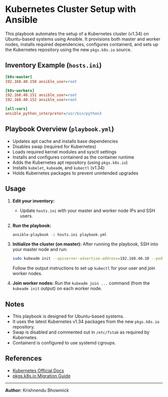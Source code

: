 # Kubernetes Cluster Setup with Ansible

This playbook automates the setup of a Kubernetes cluster (v1.34) on Ubuntu-based systems using Ansible. It provisions both master and worker nodes, installs required dependencies, configures containerd, and sets up the Kubernetes repository using the new `pkgs.k8s.io` source.

## Inventory Example (`hosts.ini`)
```ini
[k8s-master]
192.168.40.150 ansible_user=root

[k8s-workers]
192.168.40.151 ansible_user=root
192.168.40.152 ansible_user=root

[all:vars]
ansible_python_interpreter=/usr/bin/python3
```

## Playbook Overview (`playbook.yml`)
- Updates apt cache and installs base dependencies
- Disables swap (required for Kubernetes)
- Loads required kernel modules and sysctl settings
- Installs and configures containerd as the container runtime
- Adds the Kubernetes apt repository (using `pkgs.k8s.io`)
- Installs `kubelet`, `kubeadm`, and `kubectl` (v1.34)
- Holds Kubernetes packages to prevent unintended upgrades

## Usage
1. **Edit your inventory:**
   - Update `hosts.ini` with your master and worker node IPs and SSH users.

2. **Run the playbook:**
   ```sh
   ansible-playbook -i hosts.ini playbook.yml
   ```

3. **Initialize the cluster (on master):**
   After running the playbook, SSH into your master node and run:
   ```sh
   sudo kubeadm init --apiserver-advertise-address=192.168.40.10 --pod-network-cidr=192.168.0.0/16
   ```
   Follow the output instructions to set up `kubectl` for your user and join worker nodes.

4. **Join worker nodes:**
   Run the `kubeadm join ...` command (from the `kubeadm init` output) on each worker node.

## Notes
- This playbook is designed for Ubuntu-based systems.
- It uses the latest Kubernetes v1.34 packages from the new `pkgs.k8s.io` repository.
- Swap is disabled and commented out in `/etc/fstab` as required by Kubernetes.
- Containerd is configured to use systemd cgroups.

## References
- [Kubernetes Official Docs](https://kubernetes.io/docs/setup/production-environment/tools/kubeadm/install-kubeadm/)
- [pkgs.k8s.io Migration Guide](https://kubernetes.io/blog/2023/08/15/pkgs-k8s-io-introduction/)

---
**Author:** Krishnendu Bhowmick
